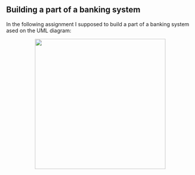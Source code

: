 <h2>Building a part of a banking system</h2>

In the following assignment I supposed to build a part of a banking system ased on the UML diagram:

<p align="center">
  <img src="uml.png" width="350"/>
</p>

